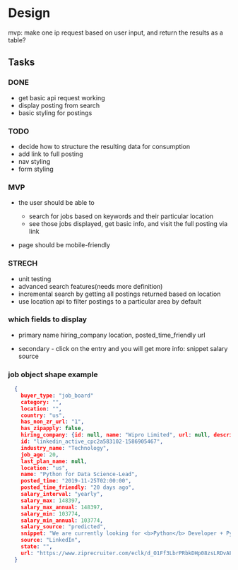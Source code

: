 # Design
mvp: make one ip request based on user input, and return the results as a table?

## Tasks
### DONE
* get basic api request working
* display posting from search
* basic styling for postings

### TODO
* decide how to structure the resulting data for consumption
* add link to full posting
* nav styling
* form styling

### MVP

* the user should be able to
  * search for jobs based on keywords and their particular location
  * see those jobs displayed, get basic info, and visit the full posting via link

* page should be mobile-friendly



### STRECH
* unit testing
* advanced search features(needs more definition)
* incremental search by getting all postings returned based on location
* use location api to filter postings to a particular area by default


### which fields to display

- primary
  name
  hiring_company
  location,
  posted_time_friendly
  url

- secondary - click on the entry and you will get more info:
  snippet
  salary
  source



### job object shape example
```json
  {
    buyer_type: "job_board"
    category: "",
    location: "",
    country: "us",
    has_non_zr_url: "1",
    has_zipapply: false,
    hiring_company: {id: null, name: "Wipro Limited", url: null, description: null},
    id: "linkedin_active_cpc2a583102-1586905467",
    industry_name: "Technology",
    job_age: 20,
    last_plan_name: null,
    location: "us",
    name: "Python for Data Science-Lead",
    posted_time: "2019-11-25T02:00:00",
    posted_time_friendly: "20 days ago",
    salary_interval: "yearly",
    salary_max: 148397,
    salary_max_annual: 148397,
    salary_min: 103774,
    salary_min_annual: 103774,
    salary_source: "predicted",
    snippet: "We are currently looking for <b>Python</b> Developer + Pyspark to join our team. Please find the job details below. Title : Data Science-Lead Location : Bothell, WA * Role : <b>Python</b> for Data Science-Lead",
    source: "LinkedIn",
    state: "",
    url: "https://www.ziprecruiter.com/eclk/d_O1Ff3LbrPRbkDHp08zsLRDvAEJaIM40G_hRURAcbQKfbMPpG9aazCViPLFs09zG5bmTQBHBlA_LN0xgLRpvvI_1xpymirirYYaAopLKas-ccHdo0WJ7_cDkkR1ud7jf2jKzkS1ZK7uRZ8qLg126__7Ks4JBmMwJZswtERIl_3P_7tfTRZuzn77amz46c2Zc0E1pxqMCWErcRaB-6nyJUOY5ljot3PyUoa3Fc7ME6RfnyOENqtSB07bN16b8HuyRwEgqNFekxuo8bjs2QsYsCsjCF8zleQwgg7CGUxTHsMIct-77EQHihd9mtrTmsdgooJBFG2cg8ZF_bUEwLO0rtEeFX5b8GREa8WmMmW63bWprB1KuzsmGyD0pW1mjaNaGWugioS6Xr6xtkS1GjWKrc4jL6iy5RtI_NZ5WnWNTBVOhO4dAcODgxWQu5C084ldXrXRQU1GiTm_ekn-f_Nr4wrzLkAtjKborkdEH6euBX9SDES0Xf0KN6Ke7VDloUsB_plGnCeZDh4a2_O3xafkceYKfYi2UKTu4hytsgEqYc2TjqzvNId-ghVmEpn1J_3wmsf4r8pxH4NbvjSGaz5n0C69tS7_caaXflSNaFWtD5XMKkb0G6bs9TltvkzscfJqltyTfLdJd4r7bqbJgVJ_oA.1df3a5b3a8da094835106dead0499613",
  }
```